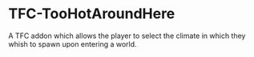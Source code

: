 # TFC-TooHotAroundHere
 A TFC addon which allows the player to select the climate in which they whish to spawn upon entering a world.
